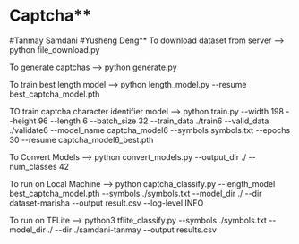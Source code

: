 # Captcha**
#Tanmay Samdani 
#Yusheng Deng**
To download dataset from server --> python file_download.py


To generate captchas  -->  python generate.py

To train best length model  -->  python length_model.py --resume best_captcha_model.pth

TO train captcha character identifier model  -->  python train.py --width 198 --height 96 --length 6 --batch_size 32 --train_data ./train6 --valid_data ./validate6 --model_name captcha_model6 --symbols symbols.txt --epochs 30 --resume captcha_model6_best.pth

To Convert Models  -->  python convert_models.py --output_dir ./ --num_classes 42

To run on Local Machine  -->  python captcha_classify.py   --length_model best_captcha_model.pth     --symbols ./symbols.txt     --model_dir ./    --dir dataset-marisha    --output result.csv    --log-level INFO

To run on TFLite  --> python3 tflite_classify.py --symbols ./symbols.txt --model_dir ./ --dir ./samdani-tanmay --output results.csv
